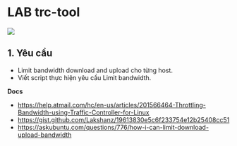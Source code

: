 # LAB trc-tool

![](https://i.ibb.co/PhhZvTY/Screenshot-from-2021-02-22-10-25-59.png)

## 1. Yêu cầu
- Limit bandwidth download and upload cho từng host.
- Viết script thực hiện yêu cầu Limit bandwidth.

__Docs__
- https://help.atmail.com/hc/en-us/articles/201566464-Throttling-Bandwidth-using-Traffic-Controller-for-Linux
- https://gist.github.com/Lakshanz/19613830e5c6f233754e12b25408cc51
- https://askubuntu.com/questions/776/how-i-can-limit-download-upload-bandwidth